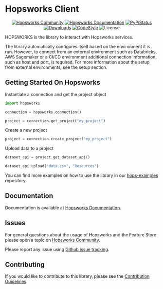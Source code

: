 # Hopsworks Client

<p align="center">
  <a href="https://community.hopsworks.ai"><img
    src="https://img.shields.io/discourse/users?label=Hopsworks%20Community&server=https%3A%2F%2Fcommunity.hopsworks.ai"
    alt="Hopsworks Community"
  /></a>
    <a href="https://docs.hopsworks.ai"><img
    src="https://img.shields.io/badge/docs-HOPSWORKS-orange"
    alt="Hopsworks Documentation"
  /></a>
  <a href="https://pypi.org/project/hopsworks/"><img
    src="https://img.shields.io/pypi/v/hopsworks?color=blue"
    alt="PyPiStatus"
  /></a>
  <a href="https://pepy.tech/project/hopsworks/month"><img
    src="https://pepy.tech/badge/hopsworks/month"
    alt="Downloads"
  /></a>
  <a href="https://github.com/psf/black"><img
    src="https://img.shields.io/badge/code%20style-black-000000.svg"
    alt="CodeStyle"
  /></a>
  <a><img
    src="https://img.shields.io/pypi/l/hopsworks?color=green"
    alt="License"
  /></a>
</p>

HOPSWORKS is the library to interact with Hopsworks services.

The library automatically configures itself based on the environment it is run.
However, to connect from an external environment such as Databricks, AWS Sagemaker or a CI/CD environment additional connection information, such as host and port, is required. For more information about the setup from external environments, see the setup section.

## Getting Started On Hopsworks

Instantiate a connection and get the project object
```python
import hopsworks

connection = hopsworks.connection()

project = connection.get_project("my_project")


```

Create a new project
```python
project = connection.create_project("my_project")
```

Upload data to a project
```python
dataset_api = project.get_dataset_api()

dataset_api.upload("data.csv", "Resources")
```





You can find more examples on how to use the library in our [hops-examples](https://github.com/logicalclocks/hops-examples) repository.

## Documentation

Documentation is available at [Hopsworks Documentation](https://docs.hopsworks.ai/).

## Issues

For general questions about the usage of Hopsworks and the Feature Store please open a topic on [Hopsworks Community](https://community.hopsworks.ai/).

Please report any issue using [Github issue tracking](https://github.com/logicalclocks/hopsworks-api/issues).

## Contributing

If you would like to contribute to this library, please see the [Contribution Guidelines](CONTRIBUTING.md).

